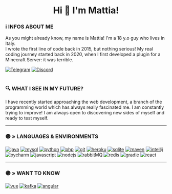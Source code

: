 <h1 align="center">Hi 👋 I'm Mattia!</h1>
<h3>ℹ️ INFOS ABOUT ME</h2>
<p>
  As you might already know, my name is Mattia! I'm a 18 y.o guy who lives in Italy.
  <br >
  I wrote the first line of code back in 2015, but nothing serious!
  My real coding journey started back in 2020, when I first developed a plugin for a Minecraft Server: it was terrible.
  
  <a href="https://t.me/wronger" rel="nofollow" target="_blank"><img src="https://img.shields.io/badge/Telegram-@wronger-2CA5E0?style=flat-square&logo=telegram&logoColor=white" alt="Telegram" style="max-width: 100%;"></a>
<a href="https://www.discord.com/users/495318385576378368" rel="nofollow" target="_blank"><img src="https://img.shields.io/badge/Discord-Thundyy%233423-7289DA?style=flat-square&logo=discord&logoColor=white" alt="Discord" style="max-width: 100%;"></a>
  <br >
  <br >
  <h3>🔍 WHAT I SEE IN MY FUTURE?</h3>
  I have recently started approaching the web development, a branch of the programming world which has always really fascinated me. 
  I am constantly trying to improve! I am always open to discovering new sides of myself and ready to test myself.
</p>

<!--
<a href="https://t.me/wronger" rel="nofollow" target="_blank"><img src="https://img.shields.io/badge/Telegram-@wronger-2CA5E0?style=flat-square&logo=telegramlogoColor=white" alt="Telegram" style="max-width: 100%;"></a>

<a href="https://www.discord.com/users/495318385576378368" rel="nofollow" target="_blank"><img src="https://img.shields.io/badge/Discord-Thundyy%233423-2CA5E0?style=flat-square&logo=discord&logoColor=white" alt="Discord" style="max-width: 100%;"></a>
<br />


<p>&nbsp;<img align="center" src="https://github-readme-stats.vercel.app/api?username=sothundyy&show_icons=true&locale=en&theme=midnight-purple&hide_border=true" alt="sothundyy"/>
<img align="center" src="https://github-readme-streak-stats.herokuapp.com/?user=sothundyy&theme=midnight-purple&hide_border=true" alt="sothundyy" />
</p>

-->

<hr />
<h3>🟣 » LANGUAGES & ENVIRONMENTS</h3>

<p align="left">
<!-- Java -->
  <a href="https://www.java.com" target="_blank"> <img src="https://img.shields.io/badge/java-%237F00FF.svg?&style=for-the-badge&logo=java&logoColor=white" alt="java"/></a>
<!-- MySQL -->
  <a href="https://www.mysql.com/" target="_blank"><img src="https://img.shields.io/badge/Mysql-%237F00FF.svg?&style=for-the-badge&logo=mysql&logoColor=white" alt="mysql"/></a>
<!-- Python -->
   <a href="https://www.python.org" target="_blank"><img src="https://img.shields.io/badge/python-%237F00FF.svg?&style=for-the-badge&logo=python&logoColor=white" alt="python"/></a>
<!-- PHP -->
   <a href="https://www.php.net" target="_blank"><img src="https://img.shields.io/badge/php-%237F00FF.svg?&style=for-the-badge&logo=php&logoColor=white" alt="php"/></a>
<!-- Git -->
 <a href="https://git-scm.com/" target="_blank"><img src="https://img.shields.io/badge/git-%237F00FF.svg?&style=for-the-badge&logo=git&logoColor=white" alt="git"/></a>
<!-- Heroku -->
 <a href="https://heroku.com" target="_blank"><img src="https://img.shields.io/badge/heroku-%237F00FF.svg?&style=for-the-badge&logo=heroku&logoColor=white" alt="heroku"/></a>
<!-- Sqlite -->
  <a href="https://www.sqlite.org/" target="_blank"><img src="https://img.shields.io/badge/sqlite-%237F00FF.svg?&style=for-the-badge&logo=sqlite&logoColor=white" alt="sqlite"/></a>
<!-- Maven --> 
  <a href="https://maven.apache.org" target="_blank"><img src="https://img.shields.io/badge/maven-%237F00FF.svg?&style=for-the-badge&logo=apache-maven&logoColor=white" alt="maven"/></a>
<!-- Intellij --> 
   <a href="https://www.jetbrains.com/idea/" target="_blank"><img src="https://img.shields.io/badge/intellij-%237F00FF.svg?&style=for-the-badge&logo=intellij-idea&logoColor=white" alt="intellij"/></a>
<!-- Pycharm --> 
   <a href="https://www.jetbrains.com/idea/" target="_blank"><img src="https://img.shields.io/badge/pycharm-%237F00FF.svg?&style=for-the-badge&logo=pycharm&logoColor=white" alt="pycharm"/></a>
  <!-- JS -->
  <a href="https://developer.mozilla.org/en-US/docs/Web/JavaScript" target="_blank"><img src="https://img.shields.io/badge/javascript-%237F00FF.svg?&style=for-the-badge&logo=javascript&logoColor=white" alt="javascript"/></a>
<!-- NodeJS -->
  <a href="https://nodejs.org" target="_blank"><img src="https://img.shields.io/badge/node.js-%237F00FF.svg?&style=for-the-badge&logo=node.js&logoColor=white" alt="nodejs"/></a>
<!-- RabbitMQ -->
  <a href="https://www.rabbitmq.com" target="_blank"><img src="https://img.shields.io/badge/rabbitmq-%237F00FF.svg?&style=for-the-badge&logo=rabbitmq&logoColor=white" alt="rabbitMQ"/> </a>
<!-- Redis -->
  <a href="https://redis.io" target="_blank"><img src="https://img.shields.io/badge/redis-%237F00FF.svg?&style=for-the-badge&logo=redis&logoColor=white" alt="redis"/></a>
    <!-- Gradkle -->
        <a href="https://gradle.org/" target="_blank"><img src="https://img.shields.io/badge/gradle-%237F00FF.svg?&style=for-the-badge&logo=gradle&logoColor=white" alt="gradle"/></a>
  <!-- React -->
      <a href="https://en.reactjs.org/" target="_blank"><img src="https://img.shields.io/badge/react-%237F00FF.svg?&style=for-the-badge&logo=react&logoColor=white" alt="react"/></a>
</p>

<hr />
<h3 align="left">🟣 » WANT TO KNOW</h3>
<p align="left">
  <!-- Vue -->
    <a href="https://vuejs.org/" target="_blank"><img src="https://img.shields.io/badge/vue-%237F00FF.svg?&style=for-the-badge&logo=vue.js&logoColor=white" alt="vue"/></a>
  <!-- Kafka -->
        <a href="https://en.reactjs.org/" target="_blank"><img src="https://img.shields.io/badge/kafka-%237F00FF.svg?&style=for-the-badge&logo=apachekafka&logoColor=white" alt="kafka"/></a>
    <!-- Angular -->
   <a href="https://en.reactjs.org/" target="_blank"><img src="https://img.shields.io/badge/angular-%237F00FF.svg?&style=for-the-badge&logo=angular&logoColor=white" alt="angular"/></a>

</p>
